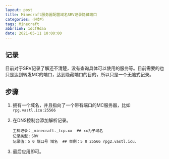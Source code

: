 ```yaml
---
layout: post
title: Minecraft服务器配置域名SRV记录隐藏端口
categories: 小技巧
tags: Minecraft
abbrlink: 1dcf9daa
date: 2021-05-11 10:00:00
---
```


## 记录

​    目前对于SRV记录了解还不清楚，没有查询具体可以使用的服务等。目前需要的也只是达到转发MC的端口，达到隐藏端口的目的，所以只是一个无脑式记录。

## 步骤

1. 拥有一个域名，并且指向了一个带有端口的MC服务器，比如`rpg.vastl.icu:25566`

2. 在DNS控制台添加解析记录。

   ```plain
   主机记录：_minecraft._tcp.xx  ## xx为子域名
   记录类型：SRV
   记录值：5 0 端口号 域名  ## 举例：5 0 25566 rpg2.vastl.icu.
   ```

3. 最后应用即可。
